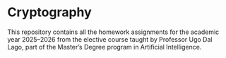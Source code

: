 # Cryptography
This repository contains all the homework assignments for the academic year 2025–2026 from the elective course taught by Professor Ugo Dal Lago, part of the Master’s Degree program in Artificial Intelligence.
